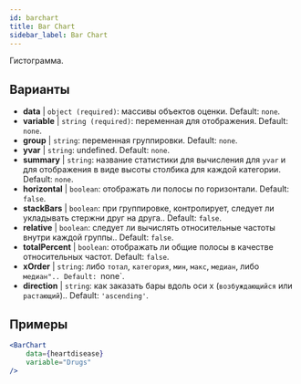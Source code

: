 ```yaml
---
id: barchart
title: Bar Chart
sidebar_label: Bar Chart
---
```


Гистограмма.

## Варианты

* __data__ | `object (required)`: массивы объектов оценки. Default: `none`.
* __variable__ | `string (required)`: переменная для отображения. Default: `none`.
* __group__ | `string`: переменная группировки. Default: `none`.
* __yvar__ | `string`: undefined. Default: `none`.
* __summary__ | `string`: название статистики для вычисления для `yvar` и для отображения в виде высоты столбика для каждой категории. Default: `none`.
* __horizontal__ | `boolean`: отображать ли полосы по горизонтали. Default: `false`.
* __stackBars__ | `boolean`: при группировке, контролирует, следует ли укладывать стержни друг на друга.. Default: `false`.
* __relative__ | `boolean`: следует ли вычислять относительные частоты внутри каждой группы.. Default: `false`.
* __totalPercent__ | `boolean`: отображать ли общие полосы в качестве относительных частот. Default: `false`.
* __xOrder__ | `string`: либо `тотал`, `категория`, `мин`, `макс`, `медиан`, либо `медиан".. Default: `none`.
* __direction__ | `string`: как заказать бары вдоль оси x (`возбуждающийся` или `растающий`).. Default: `'ascending'`.


## Примеры

```jsx live
<BarChart 
    data={heartdisease} 
    variable="Drugs"
/>
```

